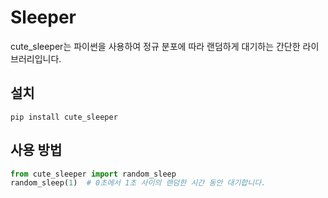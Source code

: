 # Sleeper

cute_sleeper는 파이썬을 사용하여 정규 분포에 따라 랜덤하게 대기하는 간단한 라이브러리입니다.

## 설치

`pip install cute_sleeper`

## 사용 방법

```python
from cute_sleeper import random_sleep
random_sleep(1)  # 0초에서 1초 사이의 랜덤한 시간 동안 대기합니다.

